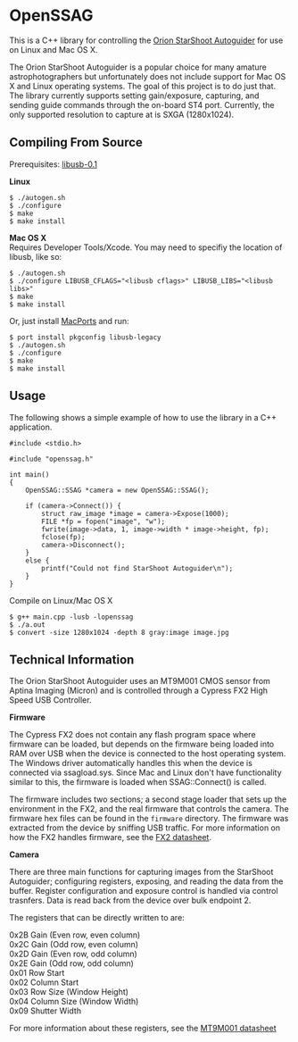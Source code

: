 OpenSSAG
============
This is a C++ library for controlling the [Orion StarShoot Autoguider](http://www.telescope.com/Astrophotography/Astrophotography-Cameras/Orion-StarShoot-AutoGuider/pc/-1/c/4/sc/58/p/52064.uts) for use on Linux and Mac OS X.

The Orion StarShoot Autoguider is a popular choice for many amature astrophotographers but unfortunately does not include support for Mac OS X and Linux operating systems. The goal of this project is to do just that. The library currently supports setting gain/exposure, capturing, and sending guide commands through the on-board ST4 port. Currently, the only supported resolution to capture at is SXGA (1280x1024).

Compiling From Source
---------------------

Prerequisites: [libusb-0.1](http://www.libusb.org)

**Linux**

```
$ ./autogen.sh
$ ./configure
$ make
$ make install
```

**Mac OS X**  
Requires Developer Tools/Xcode. You may need to specifiy the location of libusb, like so:

```
$ ./autogen.sh
$ ./configure LIBUSB_CFLAGS="<libusb cflags>" LIBUSB_LIBS="<libusb libs>"
$ make
$ make install
```

Or, just install [MacPorts](http://www.macports.org/) and run:

```
$ port install pkgconfig libusb-legacy
$ ./autogen.sh
$ ./configure
$ make
$ make install
```

Usage
-----
The following shows a simple example of how to use the library in a C++ application.  

```
#include <stdio.h>

#include "openssag.h"

int main()
{
    OpenSSAG::SSAG *camera = new OpenSSAG::SSAG();
    
    if (camera->Connect()) {
        struct raw_image *image = camera->Expose(1000);
        FILE *fp = fopen("image", "w");
        fwrite(image->data, 1, image->width * image->height, fp);
        fclose(fp);
        camera->Disconnect();
    }
    else {
        printf("Could not find StarShoot Autoguider\n");
    }
}
```

Compile on Linux/Mac OS X

```
$ g++ main.cpp -lusb -lopenssag
$ ./a.out
$ convert -size 1280x1024 -depth 8 gray:image image.jpg
```

Technical Information
---------------------

The Orion StarShoot Autoguider uses an MT9M001 CMOS sensor from Aptina Imaging (Micron) and is controlled through a Cypress FX2 High Speed USB Controller.

**Firmware**  

The Cypress FX2 does not contain any flash program space where firmware can be loaded, but depends on the firmware being loaded into RAM over USB when the device is connected to the host operating system. The Windows driver automatically handles this when the device is connected via ssagload.sys. Since Mac and Linux don't have functionality similar to this, the firmware is loaded when SSAG::Connect() is called.

The firmware includes two sections; a second stage loader that sets up the environment in the FX2, and the real firmware that controls the camera. The firmware hex files can be found in the `firmware` directory. The firmware was extracted from the device by sniffing USB traffic. For more information on how the FX2 handles firmware, see the [FX2 datasheet](http://www.keil.com/dd/docs/datashts/cypress/cy7c68xxx_ds.pdf).

**Camera**  

There are three main functions for capturing images from the StarShoot Autoguider; configuring registers, exposing, and reading the data from the buffer. Register configuration and exposure control is handled via control trasnfers. Data is read back from the device over bulk endpoint 2.

The registers that can be directly written to are:

0x2B Gain (Even row, even column)  
0x2C Gain (Odd row, even column)  
0x2D Gain (Even row, odd column)  
0x2E Gain (Odd row, odd column)  
0x01 Row Start  
0x02 Column Start  
0x03 Row Size (Window Height)  
0x04 Column Size (Window Width)  
0x09 Shutter Width  

For more information about these registers, see the [MT9M001 datasheet](http://download.micron.com/pdf/datasheets/imaging/mt9m001_1300_mono.pdf)
